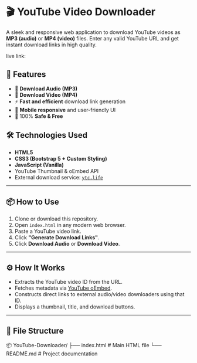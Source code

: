 # 🎬 YouTube Video Downloader

A sleek and responsive web application to download YouTube videos as **MP3 (audio)** or **MP4 (video)** files. Enter any valid YouTube URL and get instant download links in high quality.

live link:

## 🚀 Features

- 🎵 **Download Audio (MP3)**
- 🎥 **Download Video (MP4)**
- ⚡ **Fast and efficient** download link generation
- 📱 **Mobile responsive** and user-friendly UI
- 🔐 100% **Safe & Free**

## 🛠 Technologies Used

- **HTML5**
- **CSS3 (Bootstrap 5 + Custom Styling)**
- **JavaScript (Vanilla)**
- YouTube Thumbnail & oEmbed API
- External download service: [`ytc.life`](https://ytc.life)

---

## 📦 How to Use

1. Clone or download this repository.
2. Open `index.html` in any modern web browser.
3. Paste a YouTube video link.
4. Click **"Generate Download Links"**.
5. Click **Download Audio** or **Download Video**.

---

## ⚙ How It Works

- Extracts the YouTube video ID from the URL.
- Fetches metadata via [YouTube oEmbed](https://www.youtube.com/oembed).
- Constructs direct links to external audio/video downloaders using that ID.
- Displays a thumbnail, title, and download buttons.

---

## 📁 File Structure

📦 YouTube-Downloader/
├── index.html # Main HTML file
└── README.md # Project documentation
